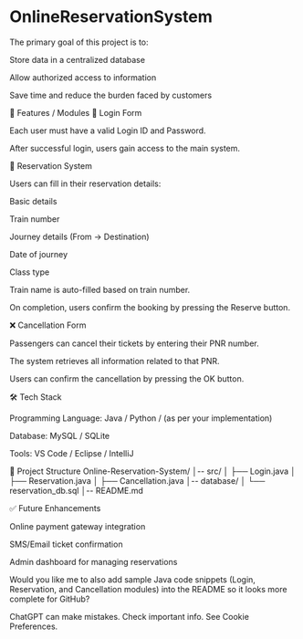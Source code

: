 # OnlineReservationSystem
The primary goal of this project is to:

Store data in a centralized database

Allow authorized access to information

Save time and reduce the burden faced by customers

🚀 Features / Modules
🔑 Login Form

Each user must have a valid Login ID and Password.

After successful login, users gain access to the main system.

🎫 Reservation System

Users can fill in their reservation details:

Basic details

Train number

Journey details (From → Destination)

Date of journey

Class type

Train name is auto-filled based on train number.

On completion, users confirm the booking by pressing the Reserve button.

❌ Cancellation Form

Passengers can cancel their tickets by entering their PNR number.

The system retrieves all information related to that PNR.

Users can confirm the cancellation by pressing the OK button.

🛠 Tech Stack

Programming Language: Java / Python / (as per your implementation)

Database: MySQL / SQLite

Tools: VS Code / Eclipse / IntelliJ

📂 Project Structure
Online-Reservation-System/
│-- src/
│   ├── Login.java
│   ├── Reservation.java
│   ├── Cancellation.java
│-- database/
│   └── reservation_db.sql
│-- README.md

✅ Future Enhancements

Online payment gateway integration

SMS/Email ticket confirmation

Admin dashboard for managing reservations

Would you like me to also add sample Java code snippets (Login, Reservation, and Cancellation modules) into the README so it looks more complete for GitHub?

ChatGPT can make mistakes. Check important info. See Cookie Preferences.
